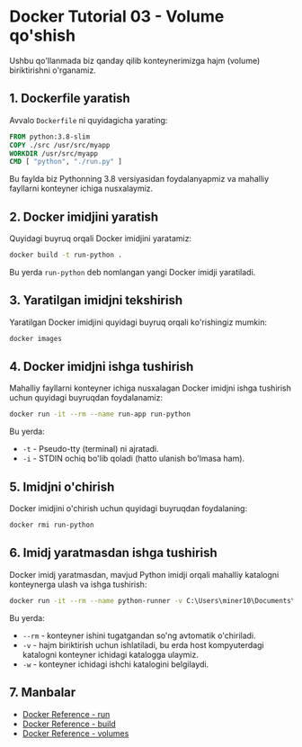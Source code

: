 
# Docker Tutorial 03 - Volume qo'shish

Ushbu qo'llanmada biz qanday qilib konteynerimizga hajm (volume) biriktirishni o'rganamiz.

## 1. Dockerfile yaratish

Avvalo `Dockerfile` ni quyidagicha yarating:

```Dockerfile
FROM python:3.8-slim
COPY ./src /usr/src/myapp
WORKDIR /usr/src/myapp
CMD [ "python", "./run.py" ]
```

Bu faylda biz Pythonning 3.8 versiyasidan foydalanyapmiz va mahalliy fayllarni konteyner ichiga nusxalaymiz.

## 2. Docker imidjini yaratish

Quyidagi buyruq orqali Docker imidjini yaratamiz:

```bash
docker build -t run-python .
```

Bu yerda `run-python` deb nomlangan yangi Docker imidji yaratiladi.

## 3. Yaratilgan imidjni tekshirish

Yaratilgan Docker imidjini quyidagi buyruq orqali ko'rishingiz mumkin:

```bash
docker images
```

## 4. Docker imidjni ishga tushirish

Mahalliy fayllarni konteyner ichiga nusxalagan Docker imidjni ishga tushirish uchun quyidagi buyruqdan foydalanamiz:

```bash
docker run -it --rm --name run-app run-python
```

Bu yerda:
- `-t` - Pseudo-tty (terminal) ni ajratadi.
- `-i` - STDIN ochiq bo'lib qoladi (hatto ulanish bo'lmasa ham).

## 5. Imidjni o'chirish

Docker imidjini o'chirish uchun quyidagi buyruqdan foydalaning:

```bash
docker rmi run-python
```

## 6. Imidj yaratmasdan ishga tushirish

Docker imidj yaratmasdan, mavjud Python imidji orqali mahalliy katalogni konteynerga ulash va ishga tushirish:

```bash
docker run -it --rm --name python-runner -v C:\Users\miner10\Documents\GitHub\learning-docker\tutorial-03\src:/usr/src/myapp -w /usr/src/myapp python:3.8-slim python run.py
```

Bu yerda:
- `--rm` - konteyner ishini tugatgandan so'ng avtomatik o'chiriladi.
- `-v` - hajm biriktirish uchun ishlatiladi, bu erda host kompyuterdagi katalogni konteyner ichidagi katalogga ulaymiz.
- `-w` - konteyner ichidagi ishchi katalogini belgilaydi.

## 7. Manbalar

- [Docker Reference - run](https://docs.docker.com/engine/reference/run/#additional-groups)
- [Docker Reference - build](https://docs.docker.com/engine/reference/commandline/build/)
- [Docker Reference - volumes](https://docs.docker.com/storage/volumes/)
